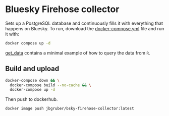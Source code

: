 # Bluesky Firehose collector

Sets up a PostgreSQL database and continuously fills it with everything that happens on Bluesky.
To run, download the [docker-compose.yml](https://raw.githubusercontent.com/JBGruber/newsflows-bsky-firehose-collector/refs/heads/main/docker-compose.yml) file and run it with:

```bash
docker compose up -d
```

[get_data](scripts/get_data.R) contains a minimal example of how to query the data from `R`.

## Build and upload

``` bash
docker-compose down && \
  docker-compose build --no-cache && \
  docker-compose up -d
```

Then push to dockerhub.

``` bash
docker image push jbgruber/bsky-firehose-collector:latest
```